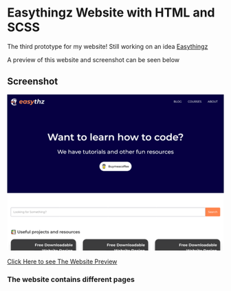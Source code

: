 # Easythingz Website with HTML and SCSS

The third prototype for my website! Still working on an idea
[Easythingz](https://easythz.com)

A preview of this website and screenshot can be seen below


## Screenshot
![](screenshot.png)

[Click Here to see The Website Preview](https://agbortoko.github.io/easythingz/)

### The website contains different pages
